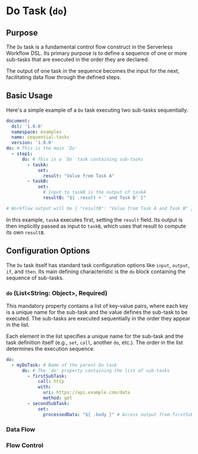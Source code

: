 # Do Task (`do`)

## Purpose

The `Do` task is a fundamental control flow construct in the Serverless Workflow DSL. Its primary purpose is to define a
sequence of one or more sub-tasks that are executed in the order they are declared.

The output of one task in the sequence becomes the input for the next, facilitating data flow through the
defined steps.

## Basic Usage

Here's a simple example of a `Do` task executing two sub-tasks sequentially:

```yaml
document:
  dsl: '1.0.0'
  namespace: examples
  name: sequential-tasks
  version: '1.0.0'
do: # This is the main 'Do'
  - step1:
      do: # This is a `Do` task containing sub-tasks
        - taskA:
            set:
              result: "Value from Task A"
        - taskB:
            set:
              # Input to taskB is the output of taskA
              resultB: "${ .result + ' and Task B' }"

# Workflow output will be { "resultB": "Value from Task A and Task B" }
```

In this example, `taskA` executes first, setting the `result` field. Its output is then implicitly passed as input to
`taskB`, which uses that result to compute its own `resultB`.

## Configuration Options

The `Do` task itself has standard task configuration options like `input`, `output`, `if`, and `then`. Its main defining
characteristic is the `do` block containing the sequence of sub-tasks.

### `do` (List<String: Object>, Required)

This mandatory property contains a list of key-value pairs, where each key is a unique name for the sub-task and the
value defines the sub-task to be executed. The sub-tasks are executed sequentially in the order they appear in the list.

Each element in the list specifies a unique name for the sub-task and the task definition itself (e.g., `set`,
`call`, another `do`, etc.). The order in the list determines the execution sequence.

```yaml
do:
  - myDoTask: # Name of the parent Do task
      do: # The 'do' property containing the list of sub-tasks
        - firstSubTask:
            call: http
            with:
              uri: https://api.example.com/data
              method: get
        - secondSubTask:
            set:
              processedData: "${ .body }" # Access output from firstSubTask
```

### Data Flow
<include from="_common-task-data-flow.md" element-id="common-data-flow"/>

### Flow Control
<include from="_common-task-flow_control.md" element-id="common-flow-control"/>


